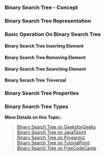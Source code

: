 ### Binary Search Tree - Concept

### Binary Search Tree Representation

### Basic Operation On Binary Search Tree

#### Binary Search Tree Inserting Element

#### Binary Search Tree Removing Element

#### Binary Search Tree Searching Element

#### Binary Serach Tree Treversal

### Binary Search Tree Properties

### Binary Search Tree Types



**More Details on this Topic:**
> [Binary Search Tree on GeeksforGeeks](https://www.geeksforgeeks.org/binary-search-tree-data-structure/)    
> [Binary Search Tree on JavaTpoint](https://www.javatpoint.com/binary-search-tree)    
> [Binary Search Tree on Progarmiz](https://www.programiz.com/dsa/binary-search-tree)    
> [Binary Search Tree on TutorialPoint](https://www.tutorialspoint.com/data_structures_algorithms/binary_search_tree.htm)    
> [Binary Search Tree on FreeCodeCamp](https://www.freecodecamp.org/news/data-structures-101-binary-search-tree-398267b6bff0/)    